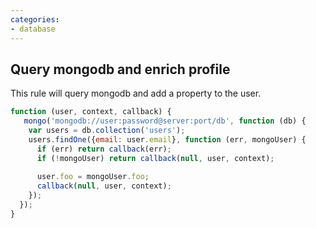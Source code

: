 ```yaml
---
categories:
- database
---
```

## Query mongodb and enrich profile

This rule will query mongodb and add a property to the user.

```js
function (user, context, callback) {
   mongo('mongodb://user:password@server:port/db', function (db) {
    var users = db.collection('users');
    users.findOne({email: user.email}, function (err, mongoUser) {
      if (err) return callback(err);
      if (!mongoUser) return callback(null, user, context);
  
      user.foo = mongoUser.foo;
      callback(null, user, context);
    });  
  });
}
```
